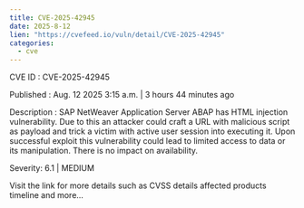 ```yaml
--- 
title: CVE-2025-42945
date: 2025-8-12
lien: "https://cvefeed.io/vuln/detail/CVE-2025-42945"
categories:
  - cve
---
```


CVE ID : CVE-2025-42945

Published :  Aug. 12
2025
3:15 a.m. | 3 hours
44 minutes ago

Description : SAP NetWeaver Application Server ABAP has HTML injection vulnerability. Due to this
an attacker could craft a URL with malicious script as payload and trick a victim with active user session into executing it. Upon successful exploit
this vulnerability could lead to limited access to data or its manipulation. There is no impact on availability.

Severity: 6.1 | MEDIUM

Visit the link for more details
such as CVSS details
affected products
timeline
and more...
